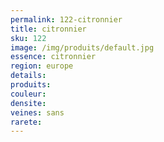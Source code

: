 ```yaml
---
permalink: 122-citronnier
title: citronnier
sku: 122
image: /img/produits/default.jpg
essence: citronnier
region: europe
details: 
produits: 
couleur: 
densite: 
veines: sans
rarete: 
---
```


